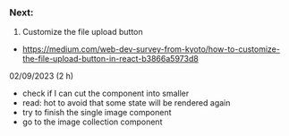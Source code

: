 ### Next:
1. Customize the file upload button
- https://medium.com/web-dev-survey-from-kyoto/how-to-customize-the-file-upload-button-in-react-b3866a5973d8


02/09/2023 (2 h)
- check if I can cut  the component into smaller
- read: hot to avoid that some state will be rendered again
- try to finish the single image component
- go to the image collection component